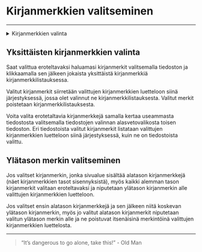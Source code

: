 # Kirjanmerkkien valitseminen

---

<details>
<summary>Kirjanmerkkien valinta</summary>
<div class="accordioncontent">

![Kirjanmerkkien valitsemisen vaiheet](../../images/extract_select_bookmarks.gif)

</div>
</details>

## Yksittäisten kirjanmerkkien valinta

Saat valittua eroteltavaksi haluamasi kirjanmerkit valitsemalla tiedoston ja klikkaamalla sen jälkeen jokaista yksittäistä kirjanmerkkiä kirjanmerkkilistauksessa.

Valitut kirjanmerkit siirretään valittujen kirjanmerkkien luetteloon siinä järjestyksessä, jossa olet valinnut ne kirjanmerkkilistauksesta. Valitut merkit poistetaan kirjanmerkkilistauksesta.

Voita valita erotetaltavia kirjanmerkkejä samalla kertaa useammasta tiedostosta valitsemalla tiedostojen valinnan alasvetovalikosta toisen tiedoston. Eri tiedostoista valitut kirjanmerkit listataan valittujen kirjanmerkkien luetteloon siinä järjestyksessä, kuin ne on tiedostoista valittu.

## Ylätason merkin valitseminen

Jos valitset kirjanmerkin, jonka sivualue sisältää alatason kirjanmerkkejä (näet kirjanmerkkien tasot sisennyksistä), myös kaikki alemman tason kirjanmerkit valitaan eroteltavaksi ja niputetaan ylätason kirjanmerkin alle valittujen kirjanmerkkien luetteloon.

Jos valitset ensin alatason kirjanmerkkejä ja sen jälkeen niitä koskevan ylätason kirjanmerkin, myös jo valitut alatason kirjanmerkit niputetaan valitun ylätason merkin alle ja ne poistuvat itsenäisinä merkintöinä valittujen kirjanmerkkien luettelosta.

---

> “It’s dangerous to go alone, take this!” - Old Man
